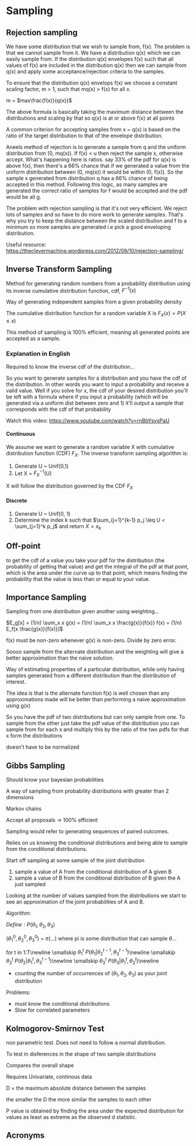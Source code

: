 # Sampling

## Rejection sampling

We have some distribution that we wish to sample from, f(x). The problem is that we cannot sample from it. We have a distribution q(x) which we can easily sample from. If the distribution q(x) envelopes f(x) such that all values of f(x) are included in the distribution q(x) then we can sample from q(x) and apply some acceptance/rejection criteria to the samples.

To ensure that the distribution q(x) envelops f(x) we choose a constant scaling factor, m > 1, such that mq(x) > f(x) for all x.

m = $max\frac{f(x)}{q(x)}$

The above formula is basically taking the maximum distance between the distributions and scaling by that so q(x) is at or above f(x) at all points

A common criterion for accepting samples from x ~ q(x) is based on the ratio of the target distribution to that of the envelope distribution.

Aneels method of rejection is to generate a sample from q and the uniform distribution from (0, mq(x)). If f(x) < u then reject the sample x, otherwise accept. What's happening here is ratios. say 33% of the pdf for q(x) is above f(x), then there's a 66% chance that if we generated a value from the uniform distribution between (0, mq(x)) it would be within (0, f(x)). So the sample x generated from distribution q has a 66% chance of being accepted in this method. Following this logic, as many samples are generated the correct ratio of samples for f would be accepted and the pdf would be all g.

The problem with rejection sampling is that it's not very efficient. We reject lots of samples and so have to do more work to generate samples. That's why you try to keep the distance between the scaled distribution and f to a minimum so more samples are generated i.e pick a good enveloping distribution.

Useful resource: https://theclevermachine.wordpress.com/2012/09/10/rejection-sampling/

## Inverse Transform Sampling

Method for generating random numbers from a probability distribution using its inverse cumulative distribution function, cdf, $F^{-1}(x)$

Way of generating independent samples from a given probability density

The cumulative distribution function for a random variable X is $F_X(x) = P(X \leq x)$

This method of sampling is 100% efficient, meaning all generated points are accepted as a sample.

### Explanation in English

Required to know the inverse cdf of the distribution...

So you want to generate samples for a distribution and you have the cdf of the distribution. In other words you want to input a probability and receive a valid value. Well if you solve for x, the cdf of your desired distribution you'll be left with a formula where if you input a probability (which will be generated via a uniform dist between zero and 1) it'll output a sample that corresponds with the cdf of that probability

Watch this video: https://www.youtube.com/watch?v=rnBbYsysPaU

#### Continuous

We assume we want to generate a random variable X with cumulative distribution function (CDF) $F_X$. The inverse transform sampling algorithm is:

1. Generate U ~ Unif(0,1)
2. Let X = $F_X^{-1}$(U)

X will follow the distribution governed by the CDF $F_X$

#### Discrete

1. Generate U ~ Unif(0, 1)
2. Determine the index k such that $\sum_{j=1}^{k-1} p_j \leq U < \sum_{j=1}^k p_j$ and return $X = x_k$

## Off-point

to get the cdf of a value you take your pdf for the distribution (the probability of getting that value) and get the integral of the pdf at that point, which is the area under the curve up to that point, which means finding the probability that the value is less than or equal to your value.

## Importance Sampling

Sampling from one distribution given another using weighting...

$E_g[x] = (1/n) \sum_x x g(x) = (1/n) \sum_x x \frac{g(x)}{f(x)} f(x) = (1/n) E_f[x \frac{g(x)}{f(x)}]$

f(x) must be non-zero whenever g(x) is non-zero. Divide by zero error.

Soooo sample from the alternate distribution and the weighting will give a better approximation than the naive solution.

Way of estimating properties of a particular distribution, while only having samples generated from a different distribution than the distribution of interest.

The idea is that is the alternate function f(x) is well chosen than any approximations made will be better than performing a naive approximation using g(x)

So you have the pdf of two distributions but can only sample from one. To sample from the other just take the pdf value of the distribution you can sample from for each x and multiply this by the ratio of the two pdfs for that x form the distributions

doesn't have to be normalized

## Gibbs Sampling

Should know your bayesian probabilities

A way of sampling from probability distributions with greater than 2 dimensions

Markov chains

Accept all proposals -> 100% efficient

Sampling would refer to generating sequences of paired outcomes.

Relies on us knowing the conditional distributions and being able to sample from the conditional distributions.

Start off sampling at some sample of the joint distribution

1. sample a value of A from the conditional distribution of A given B
2. sample a value of B from the conditional distribution of B given the A just sampled

Looking at the number of values sampled from the distributions we start to see an approximation of the joint probabilities of A and B.

Algorithm:

$Define: P(\theta_1, \theta_2, \theta_3)$

$(\theta_1^0, \theta_2^0, \theta_3^0)$ ~ $\pi (...)$ where pi is some distribution that can sample $\theta...$

for t in 1:T\newline
\smallskip $\theta_1^t ~ P(\theta_1 | \theta_2^{t-1}, \theta_3^{t-1})$\newline
\smallskip $\theta_2^t ~ P(\theta_2 | \theta_1^{t}, \theta_3^{t-1})$\newline
\smallskip $\theta_3^t ~ P(\theta_3 | \theta_1^{t}, \theta_2^{t})$\newline

- counting the number of occurrences of $(\theta_1, \theta_2, \theta_3)$ as your joint distribution

Problems:

- must know the conditional distributions
- Slow for correlated parameters

## Kolmogorov-Smirnov Test

non parametric test. Does not need to follow a normal distribution.

To test in disferences in the shape of two sample distributions

Compares the overall shape

Requires Univariate, continous data

D = the maximum absolute distance between the samples

the smaller the D the more similar the samples to each other

P value is obtained by finding the area under the expected distribution for values as least as extreme as the observed d statistic.

## Acronyms
